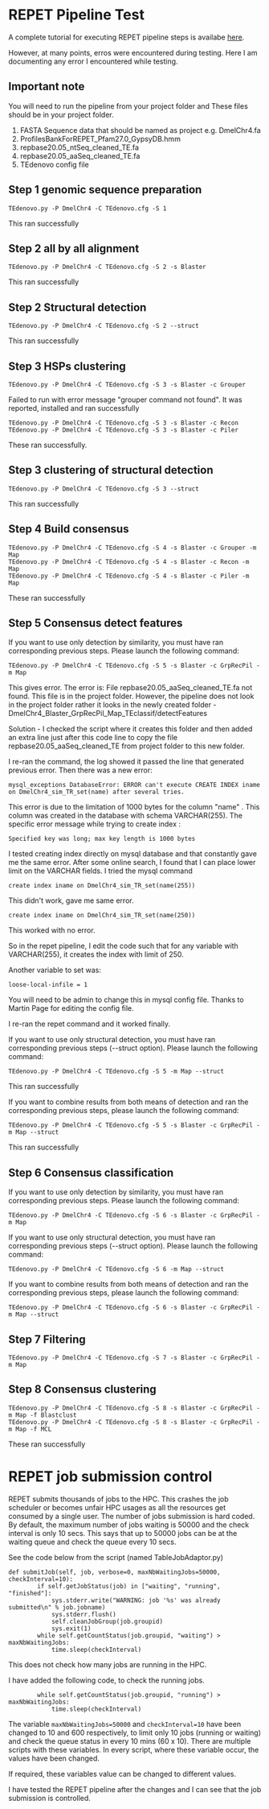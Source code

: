 # REPET Pipeline Test

A complete tutorial for executing REPET pipeline steps is availabe [here](https://urgi.versailles.inra.fr/Tools/REPET/TEdenovo-tuto).

However, at many points, erros were encountered during testing. Here I am documenting any error I encountered while testing.

## Important note

You will need to run the pipeline from your project folder and These files should be in your project folder.

1) FASTA Sequence data that should be named as project e.g. DmelChr4.fa
2) ProfilesBankForREPET_Pfam27.0_GypsyDB.hmm
3) repbase20.05_ntSeq_cleaned_TE.fa
4) repbase20.05_aaSeq_cleaned_TE.fa
5) TEdenovo config file

## Step 1 genomic sequence preparation 

```TEdenovo.py -P DmelChr4 -C TEdenovo.cfg -S 1```

This ran successfully

## Step 2 all by all alignment

```TEdenovo.py -P DmelChr4 -C TEdenovo.cfg -S 2 -s Blaster```

This ran successfully

## Step 2 Structural detection

```TEdenovo.py -P DmelChr4 -C TEdenovo.cfg -S 2 --struct```

This ran successfully

## Step 3 HSPs clustering

```
TEdenovo.py -P DmelChr4 -C TEdenovo.cfg -S 3 -s Blaster -c Grouper
```

Failed to run with error message "grouper command not found". It was reported, installed and ran successfully

```
TEdenovo.py -P DmelChr4 -C TEdenovo.cfg -S 3 -s Blaster -c Recon
TEdenovo.py -P DmelChr4 -C TEdenovo.cfg -S 3 -s Blaster -c Piler
```

These ran successfully.

## Step 3 clustering of structural detection 

```
TEdenovo.py -P DmelChr4 -C TEdenovo.cfg -S 3 --struct
```

This ran successfully

## Step 4 Build consensus

```
TEdenovo.py -P DmelChr4 -C TEdenovo.cfg -S 4 -s Blaster -c Grouper -m Map
TEdenovo.py -P DmelChr4 -C TEdenovo.cfg -S 4 -s Blaster -c Recon -m Map
TEdenovo.py -P DmelChr4 -C TEdenovo.cfg -S 4 -s Blaster -c Piler -m Map
```

These ran successfully

## Step 5 Consensus detect features

If you want to use only detection by similarity, you must have ran corresponding previous steps. Please launch the following command:

```
TEdenovo.py -P DmelChr4 -C TEdenovo.cfg -S 5 -s Blaster -c GrpRecPil -m Map
```

This gives error. The error is:
File repbase20.05_aaSeq_cleaned_TE.fa not found. This file is in the project folder. However, the pipeline does not look in the project folder rather it looks in the newly created folder - DmelChr4_Blaster_GrpRecPil_Map_TEclassif/detectFeatures

Solution - I checked the script where it creates this folder and then added an extra line just after this code line to copy the file repbase20.05_aaSeq_cleaned_TE from project folder to this new folder.

I re-ran the command, the log showed it passed the line that generated previous error. Then there was a new error:

```
mysql_exceptions DatabaseError: ERROR can't execute CREATE INDEX iname on DmelChr4_sim_TR_set(name) after several tries.
```

This error is due to the limitation of 1000 bytes for the column "name" . This column was created in the database with schema VARCHAR(255). The specific error message while trying to create index :

```
Specified key was long; max key length is 1000 bytes
```

I tested creating index directly on mysql database and that constantly gave me the same error. After some online search, I found that I can place lower limit on the VARCHAR fields. I tried the mysql command

```
create index iname on DmelChr4_sim_TR_set(name(255))
```
This didn't work, gave me same error.

```
create index iname on DmelChr4_sim_TR_set(name(250))
```
This worked with no error.

So in the repet pipeline, I edit the code such that for any variable with VARCHAR(255), it creates the index with limit of 250.

Another variable to set was:

```
loose-local-infile = 1
```

You will need to be admin to change this in mysql config file. Thanks to Martin Page for editing the config file.

I re-ran the repet command and it worked finally.

If you want to use only structural detection, you must have ran corresponding previous steps (--struct option). Please launch the following command:

```
TEdenovo.py -P DmelChr4 -C TEdenovo.cfg -S 5 -m Map --struct
```

This ran successfully

If you want to combine results from both means of detection and ran the corresponding previous steps, please launch the following command:
```
TEdenovo.py -P DmelChr4 -C TEdenovo.cfg -S 5 -s Blaster -c GrpRecPil -m Map --struct 
```
This ran successfully

## Step 6 Consensus classification

If you want to use only detection by similarity, you must have ran corresponding previous steps. Please launch the following command:
```
TEdenovo.py -P DmelChr4 -C TEdenovo.cfg -S 6 -s Blaster -c GrpRecPil -m Map
```

If you want to use only structural detection, you must have ran corresponding previous steps (--struct option). Please launch the following command: 
```
TEdenovo.py -P DmelChr4 -C TEdenovo.cfg -S 6 -m Map --struct
```

If you want to combine results from both means of detection and ran the corresponding previous steps, please launch the following command:
```
TEdenovo.py -P DmelChr4 -C TEdenovo.cfg -S 6 -s Blaster -c GrpRecPil -m Map --struct
```

## Step 7 Filtering 

```
TEdenovo.py -P DmelChr4 -C TEdenovo.cfg -S 7 -s Blaster -c GrpRecPil -m Map
```

## Step 8 Consensus clustering
```
TEdenovo.py -P DmelChr4 -C TEdenovo.cfg -S 8 -s Blaster -c GrpRecPil -m Map -f Blastclust
TEdenovo.py -P DmelChr4 -C TEdenovo.cfg -S 8 -s Blaster -c GrpRecPil -m Map -f MCL
```
These ran successfully


# REPET job submission control

REPET submits thousands of jobs to the HPC. This crashes the job scheduler or becomes unfair HPC usages as all the resources get consumed by a single user. The number of jobs submission is hard coded. By default, the maximum number of jobs waiting is 50000 and the check interval is only 10 secs. This says that up to 50000 jobs can be at the waiting queue and check the queue every 10 secs. 

See the code below from the script (named TableJobAdaptor.py)

```
def submitJob(self, job, verbose=0, maxNbWaitingJobs=50000, checkInterval=10):
        if self.getJobStatus(job) in ["waiting", "running", "finished"]:
            sys.stderr.write("WARNING: job '%s' was already submitted\n" % job.jobname)
            sys.stderr.flush()
            self.cleanJobGroup(job.groupid)
            sys.exit(1)
        while self.getCountStatus(job.groupid, "waiting") > maxNbWaitingJobs:
            time.sleep(checkInterval)
 ```
 
This does not check how many jobs are running in the HPC.

I have added the following code, to check the running jobs.

```
        while self.getCountStatus(job.groupid, "running") > maxNbWaitingJobs:
            time.sleep(checkInterval)
```

The variable `maxNbWaitingJobs=50000`  and `checkInterval=10` have been changed to 10 and 600 respectively, to limit only 10 jobs (running or waiting) and check the queue status in every 10 mins (60 x 10). There are multiple scripts with these variables. In every script, where these variable occur, the values have been changed.

If required, these variables value can be changed to different values.

I have tested the REPET pipeline after the changes and I can see that the job submission is controlled.

